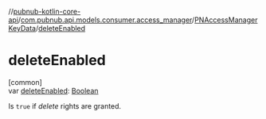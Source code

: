 //[pubnub-kotlin-core-api](../../../index.md)/[com.pubnub.api.models.consumer.access_manager](../index.md)/[PNAccessManagerKeyData](index.md)/[deleteEnabled](delete-enabled.md)

# deleteEnabled

[common]\
var [deleteEnabled](delete-enabled.md): [Boolean](https://kotlinlang.org/api/core/kotlin-stdlib/kotlin/-boolean/index.html)

Is `true` if *delete* rights are granted.
